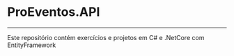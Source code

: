 <h1>ProEventos.API</h1>
<hr/>

<p>Este repositório contém exercícios e projetos em C# e .NetCore com EntityFramework</p>
